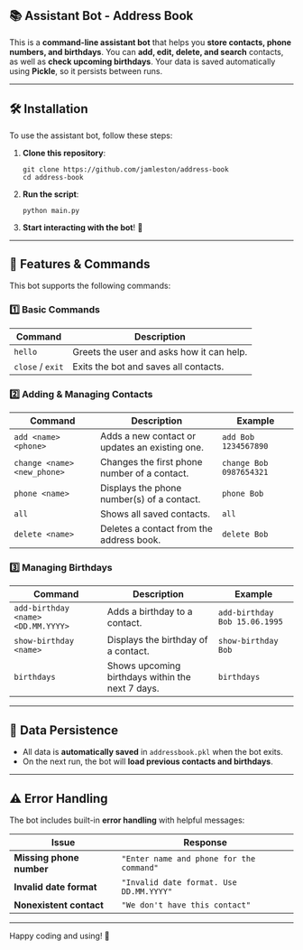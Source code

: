 ## 📚 **Assistant Bot - Address Book**

This is a **command-line assistant bot** that helps you **store contacts, phone numbers, and birthdays**. You can **add, edit, delete, and search** contacts, as well as **check upcoming birthdays**. Your data is saved automatically using **Pickle**, so it persists between runs.

---

## 🛠 **Installation**

To use the assistant bot, follow these steps:

1. **Clone this repository**:

   ```
   git clone https://github.com/jamleston/address-book
   cd address-book
   ```

2. **Run the script**:

   ```
   python main.py
   ```

3. **Start interacting with the bot**! 🎉

---

## 📝 **Features & Commands**

This bot supports the following commands:

### 1️⃣ **Basic Commands**

| Command          | Description                               |
| ---------------- | ----------------------------------------- |
| `hello`          | Greets the user and asks how it can help. |
| `close` / `exit` | Exits the bot and saves all contacts.     |

### 2️⃣ **Adding & Managing Contacts**

| Command                     | Description                                    | Example                 |
| --------------------------- | ---------------------------------------------- | ----------------------- |
| `add <name> <phone>`        | Adds a new contact or updates an existing one. | `add Bob 1234567890`    |
| `change <name> <new_phone>` | Changes the first phone number of a contact.   | `change Bob 0987654321` |
| `phone <name>`              | Displays the phone number(s) of a contact.     | `phone Bob`             |
| `all`                       | Shows all saved contacts.                      | `all`                   |
| `delete <name>`             | Deletes a contact from the address book.       | `delete Bob`            |

### 3️⃣ **Managing Birthdays**

| Command                            | Description                                      | Example                       |
| ---------------------------------- | ------------------------------------------------ | ----------------------------- |
| `add-birthday <name> <DD.MM.YYYY>` | Adds a birthday to a contact.                    | `add-birthday Bob 15.06.1995` |
| `show-birthday <name>`             | Displays the birthday of a contact.              | `show-birthday Bob`           |
| `birthdays`                        | Shows upcoming birthdays within the next 7 days. | `birthdays`                   |

---

## 💾 **Data Persistence**

- All data is **automatically saved** in `addressbook.pkl` when the bot exits.
- On the next run, the bot will **load previous contacts and birthdays**.

---

## ⚠ **Error Handling**

The bot includes built-in **error handling** with helpful messages:

| Issue                    | Response                                 |
| ------------------------ | ---------------------------------------- |
| **Missing phone number** | `"Enter name and phone for the command"` |
| **Invalid date format**  | `"Invalid date format. Use DD.MM.YYYY"`  |
| **Nonexistent contact**  | `"We don't have this contact"`           |

---

Happy coding and using! 🚀


